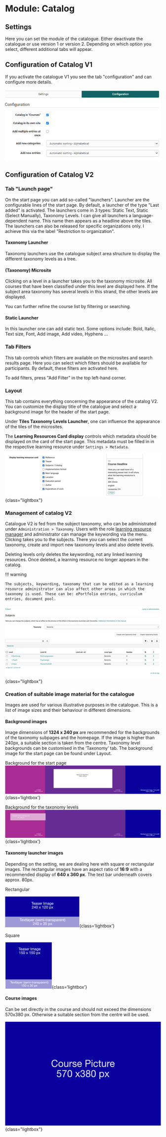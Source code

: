 # Module: Catalog

## Settings

Here you can set the module of the catalogue. Either deactivate the catalogue or use version 1 or version 2.
Depending on which option you select, different additional tabs will appear.

## Configuration of Catalog V1

If you activate the catalogue V1 you see the tab "configuration" and can configure more details.

![Administration Catalog Version 1](assets/Admin_KatalogV1_en.png)
    

## Configuration of Catalog V2

### Tab "Launch page"

On the start page you can add so-called "launchers". Launcher are the configurable lines of the start page.  By default, a launcher of the type "Last added" is activated. The launchers come in 3 types: Static Text, Static (Select Manually), Taxonomy Levels.
I can give all launchers a language-dependent name. This name then appears as a headline above the tiles. The launchers can also be released for specific organizations only. I achieve this via the label "Restriction to organization".

#### Taxonomy Launcher

Taxonomy launchers use the catalogue subject area structure to display the different taxonomy levels as a tree.

#### (Taxonomy) Microsite

Clicking on a level in a launcher takes you to the taxonomy microsite. All courses that have been classified under this level are displayed here. If the subject area taxonomy has several levels in this strand, the other levels are displayed.

You can further refine the course list by filtering or searching.

#### Static Launcher

In this launcher one can add static text. Some options include: Bold, Italic, Text size, Font, Add image, Add video, Hyphens ...

### Tab Filters

This tab controls which filters are available on the microsites and search results page. Here you can select which filters should be available for participants. By default, these filters are activated here.

To add filters, press "Add Filter" in the top left-hand corner.

### Layout

This tab contains everything concerning the appearance of the catalog V2. You can customize the display title of the catalogue and select a background image for the header of the start page.

Under **Tiles Taxonomy Levels Launcher**, one can influence the appearance of the tiles of the microsites.

The **Learning Resources Card display** controls which metadata should be displayed on the card of the start page. This metadata must be filled in in the respective learning resource under `Settings > Metadata`.

![Course card administration Options](assets/course-card-admin.jpg){class="lightbox"}

### Management of catalog V2

Catalogue V2 is fed from the subject taxonomy, who can be administrated  under `Administration > Taxonomy`. Users with the role [learning resource manager](../../manual_user/basic_concepts/Roles_Rights.md) and administrator can manage the keywording via the menu.
Clicking takes you to the subjects. There you can select the current taxonomy, create and import new taxonomy levels and also delete levels.

Deleting levels only deletes the keywording, not any linked learning resources. Once deleted, a learning resource no longer appears in the catalog.

!!! warning

    The subjects, keywording, taxonomy that can be edited as a learning resource administrator can also affect other areas in which the taxonomy is used. These can be: ePortfolio entries, curriculum entries, document pool.


![Management ofTaxonomie](assets/taxonomy-management.jpg){class="lightbox"}

### Creation of suitable image material for the catalogue

Images are used for various illustrative purposes in the catalogue. This is a list of image sizes and their behaviour in different dimensions.

#### Background images

Image dimensions of **1324 x 240 px** are recommended for the backgrounds of the taxonomy subpages and the homepage. If the image is higher than 240px, a suitable section is taken from the centre.
Taxonomy level backgrounds can be customised in the ‘Taxonomy’ tab.
The background image for the start page can be found under Layout.

Background for the start page
![Background start image](assets/catalog_background_start.png){class=‘lightbox’}

Background for the taxonomy levels
![Background start image](assets/catalog_background_taxonomy.png){class=‘lightbox’}

#### Taxonomy launcher images
Depending on the setting, we are dealing here with square or rectangular images.
The rectangular images have an aspect ratio of **16:9** with a recommended display of **640 x 360 px**. The text bar underneath covers approx. 80px.

Rectangular

![Rectangular teaser](assets/catalog_taxteaser.png){class=‘lightbox’}

Square

![Square teaser](assets/catalog_taxteaser_square.png){class=‘lightbox’}

#### Course images

Can be set directly in the course and should not exceed the dimensions 570x380 px. Otherwise a suitable section from the centre will be used.

![catalog Image](assets/catalog_course.png){class="lightbox"}